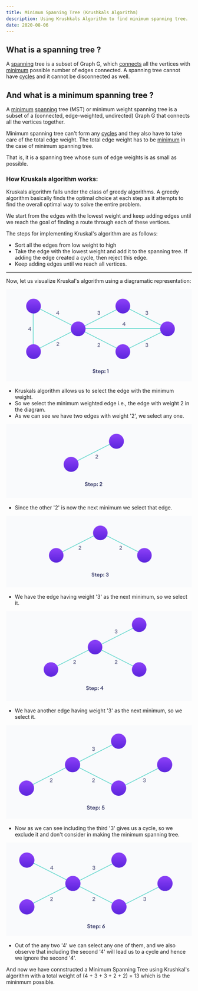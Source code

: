 ```yaml
---
title: Minimum Spanning Tree (Krushkals Algorithm)
description: Using Krushkals Algorithm to find minimum spanning tree.
date: 2020-08-06
---
```


## What is a spanning tree ?

A <ins class="sub-ins-2">spanning</ins> tree is a subset of Graph G, which <ins class="sub-ins-2">connects</ins> all the vertices with <ins class="sub-ins-2">minimum</ins> possible number of edges connected. A spanning tree cannot have <ins class="sub-ins-2">cycles</ins> and it cannot be disconnected as well.

## And what is a minimum spanning tree ?

A <ins class="sub-ins-2">minimum</ins> <ins class="sub-ins-2">spanning</ins> tree (MST) or minimum weight spanning tree is a subset of a (connected, edge-weighted, undirected) Graph G that connects all the vertices together.

Minimum spanning tree can't form any <ins class="sub-ins-2">cycles</ins> and they also have to take care of the total edge weight. The total edge weight has to be <ins class="sub-ins-2">minimum</ins> in the case of minimum spanning tree.

That is, it is a spanning tree whose sum of edge weights is as small as possible.

### How Kruskals algorithm works:

Kruskals algorithm falls under the class of greedy algorithms. A greedy algorithm basically finds the optimal choice at each step as it attempts to find the overall optimal way to solve the entire problem.

We start from the edges with the lowest weight and keep adding edges until we reach the goal of finding a route through each of these vertices.

The steps for implementing Kruskal's algorithm are as follows:

- Sort all the edges from low weight to high
- Take the edge with the lowest weight and add it to the spanning tree. If adding the edge created a cycle, then reject this edge.
- Keep adding edges until we reach all vertices.

---

Now, let us visualize Kruskal's algorithm using a diagramatic representation:

![krushkal](./assets/krushkal.png)

- Kruskals algorithm allows us to select the edge with the minimum weight.
- So we select the minimum weighted edge i.e., the edge with weight 2 in the diagram.
- As we can see we have two edges with weight '2', we select any one.

![krushkal](./assets/2.png)

- Since the other '2' is now the next minimum we select that edge.

![krushkal](./assets/3.png)

- We have the edge having weight '3' as the next minimum, so we select it.

![krushkal](./assets/4.png)

- We have another edge having weight '3' as the next minimum, so we select it.

![krushkal](./assets/5.png)

- Now as we can see including the third '3' gives us a cycle, so we exclude it and don't consider in making the minimum spanning tree.

![krushkal](./assets/6.png)

- Out of the any two '4' we can select any one of them, and we also observe that including the second '4' will lead us to a cycle and hence we ignore the second '4'.

And now we have connstructed a Minimum Spanning Tree using Krushkal's algorithm with a total weight of (4 + 3 + 3 + 2 + 2) = 13 which is the mininmum possible.
